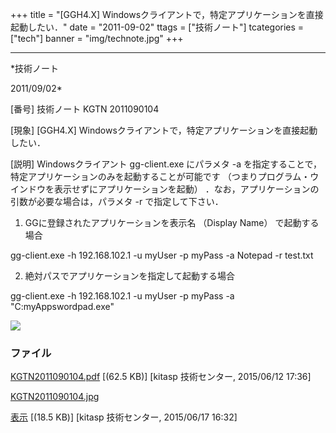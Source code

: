 ﻿+++
title = "[GGH4.X] Windowsクライアントで，特定アプリケーションを直接起動したい．"
date = "2011-09-02"
ttags = ["技術ノート"]
tcategories = ["tech"]
banner = "img/technote.jpg"
+++

-----------------------------------------------------------------------------------------------------------------------------

*技術ノート

2011/09/02*


[番号]
技術ノート KGTN 2011090104

[現象]
[GGH4.X] Windowsクライアントで，特定アプリケーションを直接起動したい．

[説明]
Windowsクライアント gg-client.exe にパラメタ -a
を指定することで，特定アプリケーションのみを起動することが可能です
（つまりプログラム・ウインドウを表示せずにアプリケーションを起動）
．なお，アプリケーションの引数が必要な場合は，パラメタ -r
で指定して下さい．

1) GGに登録されたアプリケーションを表示名 （Display Name）
で起動する場合

gg-client.exe -h 192.168.102.1 -u myUser -p myPass -a Notepad -r
test.txt

2) 絶対パスでアプリケーションを指定して起動する場合

gg-client.exe -h 192.168.102.1 -u myUser -p myPass -a
"C:myAppswordpad.exe"

![](http://techreport.kitasp.net/attachments/download/1959/KGTN2011090104.jpg)


### ファイル

 
 


[KGTN2011090104.pdf](http://techreport.kitasp.net/attachments/download/1923/KGTN2011090104.pdf)
 [(62.5 KB)] [kitasp 技術センター, 2015/06/12
17:36]

[KGTN2011090104.jpg](http://techreport.kitasp.net/attachments/download/1959/KGTN2011090104.jpg)

[表示](http://techreport.kitasp.net/attachments/1959/KGTN2011090104.jpg "表示")
 [(18.5 KB)] [kitasp 技術センター, 2015/06/17
16:32]


 


 

